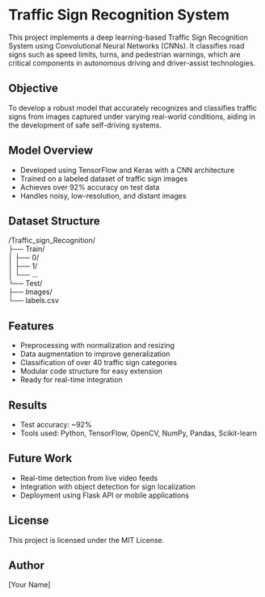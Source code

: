 # Traffic Sign Recognition System

This project implements a deep learning-based Traffic Sign Recognition System using Convolutional Neural Networks (CNNs). It classifies road signs such as speed limits, turns, and pedestrian warnings, which are critical components in autonomous driving and driver-assist technologies.

## Objective

To develop a robust model that accurately recognizes and classifies traffic signs from images captured under varying real-world conditions, aiding in the development of safe self-driving systems.

## Model Overview

- Developed using TensorFlow and Keras with a CNN architecture
- Trained on a labeled dataset of traffic sign images
- Achieves over 92% accuracy on test data
- Handles noisy, low-resolution, and distant images

## Dataset Structure

/Traffic_sign_Recognition/  
├── Train/  
│   ├── 0/  
│   ├── 1/  
│   └── ...  
└── Test/  
    ├── Images/  
    └── labels.csv  

## Features

- Preprocessing with normalization and resizing
- Data augmentation to improve generalization
- Classification of over 40 traffic sign categories
- Modular code structure for easy extension
- Ready for real-time integration

## Results

- Test accuracy: ~92%
- Tools used: Python, TensorFlow, OpenCV, NumPy, Pandas, Scikit-learn

## Future Work

- Real-time detection from live video feeds
- Integration with object detection for sign localization
- Deployment using Flask API or mobile applications

## License

This project is licensed under the MIT License.

## Author

[Your Name]
